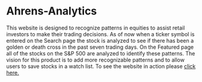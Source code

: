 # Ahrens-Analytics
This website is designed to recognize patterns in equities to assist retail investors to make their trading decisions. As of now when a ticker symbol is entered on the Search page the stock is analyzed to see if there has been a golden or death cross in the past seven trading days. On the Featured page all of the stocks on the S&P 500 are analyzed to identify these patterns. The vision for this product is to add more recognizable patterns and to allow users to save stocks in a watch list. To see the website in action please [click here.](https://AhrensAnalytics.com)
